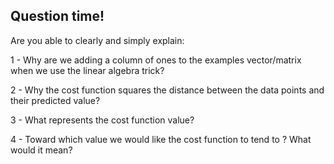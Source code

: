## Question time!

Are you able to clearly and simply explain:

1 - Why are we adding a column of ones to the examples vector/matrix when we use the linear algebra trick?   

2 - Why the cost function squares the distance between the data points and their predicted value?

3 - What represents the cost function value?

4 - Toward which value we would like the cost function to tend to ? What would it mean? 
